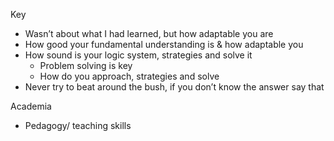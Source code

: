 Key 
- Wasn’t about what I had learned, but how adaptable you are 
- How good your fundamental understanding is & how adaptable you 
- How sound is your logic system, strategies and solve it 
    - Problem solving is key 
    - How do you approach, strategies and solve 
- Never try to beat around the bush, if you don’t know the answer say that 

Academia 
- Pedagogy/ teaching skills 